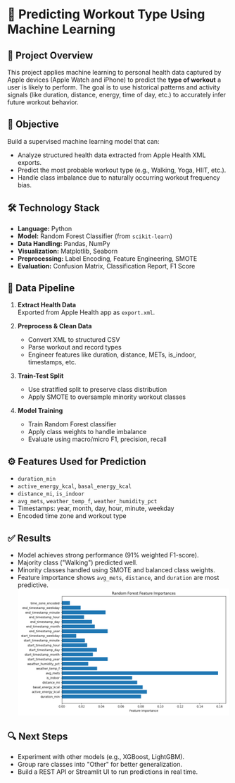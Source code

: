# 🧠 Predicting Workout Type Using Machine Learning

## 📌 Project Overview

This project applies machine learning to personal health data captured by Apple devices (Apple Watch and iPhone) to predict the **type of workout** a user is likely to perform. The goal is to use historical patterns and activity signals (like duration, distance, energy, time of day, etc.) to accurately infer future workout behavior.

## 🎯 Objective

Build a supervised machine learning model that can:
- Analyze structured health data extracted from Apple Health XML exports.
- Predict the most probable workout type (e.g., Walking, Yoga, HIIT, etc.).
- Handle class imbalance due to naturally occurring workout frequency bias.

## 🛠️ Technology Stack

- **Language:** Python
- **Model:** Random Forest Classifier (from `scikit-learn`)
- **Data Handling:** Pandas, NumPy
- **Visualization:** Matplotlib, Seaborn
- **Preprocessing:** Label Encoding, Feature Engineering, SMOTE
- **Evaluation:** Confusion Matrix, Classification Report, F1 Score

## 📂 Data Pipeline

1. **Extract Health Data**  
   Exported from Apple Health app as `export.xml`.

2. **Preprocess & Clean Data**  
   - Convert XML to structured CSV
   - Parse workout and record types
   - Engineer features like duration, distance, METs, is_indoor, timestamps, etc.

3. **Train-Test Split**  
   - Use stratified split to preserve class distribution
   - Apply SMOTE to oversample minority workout classes

4. **Model Training**  
   - Train Random Forest classifier
   - Apply class weights to handle imbalance
   - Evaluate using macro/micro F1, precision, recall

## ⚙️ Features Used for Prediction

- `duration_min`  
- `active_energy_kcal`, `basal_energy_kcal`  
- `distance_mi`, `is_indoor`  
- `avg_mets`, `weather_temp_f`, `weather_humidity_pct`  
- Timestamps: year, month, day, hour, minute, weekday  
- Encoded time zone and workout type

## ✅ Results

- Model achieves strong performance (91% weighted F1-score).
- Majority class ("Walking") predicted well.
- Minority classes handled using SMOTE and balanced class weights.
- Feature importance shows `avg_mets`, `distance`, and `duration` are most predictive.
![Feature Importance](assets/RF_FeatureImp.png)

## 🔍 Next Steps

- Experiment with other models (e.g., XGBoost, LightGBM).
- Group rare classes into "Other" for better generalization.
- Build a REST API or Streamlit UI to run predictions in real time.




